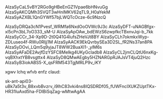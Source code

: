 <!-- AIzaSyB8lnhJKFBx_acW1r79jc2NAcy8QSSzWhI -->
<!-- AIzaSyChgJBha7WC-9ovDf3c1bDQ4vwOFKgKbiM -->
<!-- AIzaSyAl-gStJEfvUuPLAbMMOS1f4B5mqgOt-9M -->
AIzaSyCaL5vBY2RGo9gHBeEnGZ1Vpae6bHNvuGg
AIzaSyAKCQMh3SVQT3wHnlMKV62qTL9_H0aYekM
AIzaSyAZXBL1QnGYWf57bjLWQTcOcze-6c9NzcQ

AIzaSyDRQa3cN1Pvesf_WRMfa6NxdOoOVWc9J3c
AIzaSyDFT-uNAGBfgx-xl5cPn3bL7oO333_sM-U
AIzaSyApOAw_bdEWzS6zwpfkcTBxnvJqi-b_7kk
AIzaSyCCr_34-Xp9D-2t0Q41G4IufsZHeVJt8BY
AIzaSyCLh7okmkxWyp-ZDLuseo4f-RWu0RIjj1M
AIzaSyAACK9EkQvrbySEa3D2SL_fR2Ns37an8PA
AIzaSyDOvi_LQm5q9yjaJT8WW2BuaXI1-\_ylM6s
AIzaSyAFaDE2AvjfDzYSFC8MeIkg4UKyGcIadb8
AIzaSyCL2jmCLQtU6nxKg-vqBXhxtYB8vsgttx4
AIzaSyD8QMwAEgby5HZNARGpRJAJsVT4juQ2Hzc
AIzaSyB3iokABS5-X_qsFRM543TgjMRLP9v_iKY

xgwv lchq wfvb enfz
claud: 

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